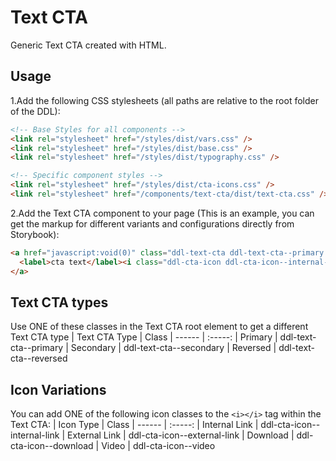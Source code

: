# Text CTA

Generic Text CTA created with HTML.

## Usage

1.Add the following CSS stylesheets (all paths are relative to the root folder of the DDL):

```html
<!-- Base Styles for all components -->
<link rel="stylesheet" href="/styles/dist/vars.css" />
<link rel="stylesheet" href="/styles/dist/base.css" />
<link rel="stylesheet" href="/styles/dist/typography.css" />

<!-- Specific component styles -->
<link rel="stylesheet" href="/styles/dist/cta-icons.css" />
<link rel="stylesheet" href="/components/text-cta/dist/text-cta.css" />
```

2.Add the Text CTA component to your page (This is an example, you can get the markup for different variants and configurations directly from Storybook):

```html
<a href="javascript:void(0)" class="ddl-text-cta ddl-text-cta--primary ">
  <label>cta text</label><i class="ddl-cta-icon ddl-cta-icon--internal-link"></i>
</a>
```

## Text CTA types

Use ONE of these classes in the Text CTA root element to get a different Text CTA type
| Text CTA Type | Class
| ------ | :-----:
| Primary | ddl-text-cta--primary
| Secondary | ddl-text-cta--secondary
| Reversed | ddl-text-cta--reversed

## Icon Variations

You can add ONE of the following icon classes to the `<i></i>` tag within the Text CTA:
| Icon Type | Class
| ------ | :-----:
| Internal Link | ddl-cta-icon--internal-link
| External Link | ddl-cta-icon--external-link
| Download | ddl-cta-icon--download
| Video | ddl-cta-icon--video
